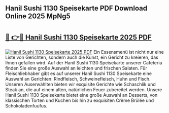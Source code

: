 ## Hanil Sushi 1130 Speisekarte PDF Download Online 2025 MpNg5

# <h2><a href="http://gcb46of.nevu.top/?p=Hanil+Sushi+1130+Speisekarte">🔗 👉🔴 Hanil Sushi 1130 Speisekarte 2025 PDF</a></h2>

[![Hanil Sushi 1130 Speisekarte 2025 PDF](https://i.imgur.com/dBaPXMq.png)](http://gcb46of.nevu.top/?p=Hanil+Sushi+1130+Speisekarte)
Ein Essensmenü ist nicht nur eine Liste von Gerichten, sondern auch die Kunst, ein Gericht zu kreieren, das Ihnen gefallen wird. Auf der Hanil Sushi 1130 Speisekarte unserer Cafeteria finden Sie eine große Auswahl an leichten und frischen Salaten. Für Fleischliebhaber gibt es auf unserer Hanil Sushi 1130 Speisekarte eine Auswahl an Gerichten: Rindfleisch, Schweinefleisch, Huhn und Fisch. Unseren Auserwählten bieten wir exquisite Gerichte wie Schaschlik und Steak an, die auf einem alten, natürlichen Feuer zubereitet werden. Unsere Hanil Sushi 1130 Speisekarte bietet eine große Auswahl an Desserts, von klassischen Torten und Kuchen bis hin zu exquisiten Crème Brûlée und Schokoladenfuufus.
